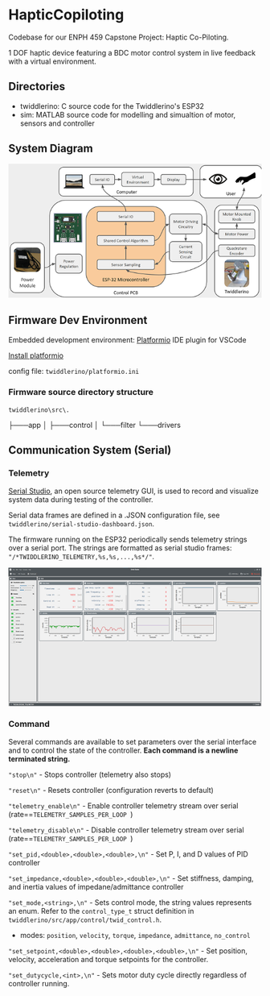 # HapticCopiloting
Codebase for our ENPH 459 Capstone Project: Haptic Co-Piloting.

1 DOF haptic device featuring a BDC motor control system in live feedback with a virtual environment.

## Directories
- twiddlerino: C source code for the Twiddlerino's ESP32
- sim: MATLAB source code for modelling and simualtion of motor, sensors and controller

## System Diagram

![alt text](system_diagram.png "System Diagram")

## Firmware Dev Environment

Embedded development environment: [Platformio](https://platformio.org/) IDE plugin for VSCode

[Install platformio](https://platformio.org/)

config file: `twiddlerino/platformio.ini`

### Firmware source directory structure
`twiddlerino\src\.`

├───app
│   ├───control
│   └───filter
└───drivers

## Communication System (Serial)
### Telemetry

[Serial Studio](https://serial-studio.github.io/), an open source telemetry GUI, is used to record and visualize system data during testing of the controller.

Serial data frames are defined in a .JSON configuration file, see `twiddlerino/serial-studio-dashboard.json`.

The firmware running on the ESP32 periodically sends telemetry strings over a serial port. The strings are formatted as serial studio frames: `"/*TWIDDLERINO_TELEMETRY,%s,%s,...,%s*/"`.

![alt text](telemetry_gui.png "Telemetry GUI")

### Command
Several commands are available to set parameters over the serial interface and to control the state of the controller.
**Each command is a newline terminated string.**

`"stop\n"` - Stops controller (telemetry also stops)

`"reset\n"` - Resets controller (configuration reverts to default)

`"telemetry_enable\n"` - Enable controller telemetry stream over serial (rate==`TELEMETRY_SAMPLES_PER_LOOP `)

`"telemetry_disable\n"` - Disable controller telemetry stream over serial (rate==`TELEMETRY_SAMPLES_PER_LOOP `)

`"set_pid,<double>,<double>,<double>,\n"` - Set P, I, and D values of PID controller

`"set_impedance,<double>,<double>,<double>,\n"` - Set stiffness, damping, and inertia values of impedane/admittance controller

`"set_mode,<string>,\n"` - Sets control mode, the string values represents an enum. Refer to the `control_type_t` struct definition in `twiddlerino/src/app/control/twid_control.h`.
* modes: `position`, `velocity`, `torque`, `impedance`, `admittance`, `no_control`

`"set_setpoint,<double>,<double>,<double>,<double>,\n"` - Set position, velocity, acceleration and torque setpoints for the controller. 

`"set_dutycycle,<int>,\n"` - Sets motor duty cycle directly regardless of controller running.